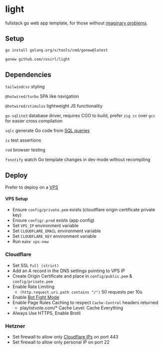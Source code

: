 # light

fullstack go web app template, for those without [imaginary problems](https://cerebralab.com/Imaginary_Problems_Are_the_Root_of_Bad_Software).

## Setup

```bash
go install golang.org/x/tools/cmd/gonew@latest
```

```bash
gonew github.com/roscrl/light
```

## Dependencies

`tailwindcss` styling

`@hotwired/turbo` SPA like navigation

`@hotwired/stimulus` lightweight JS functionality

`go-sqlite3` database driver, requires CGO to build, prefer `zig cc` over `gcc` for easier cross compilation

`sqlc` generate Go code from [SQL queries](core/db/query.sql)

`is` test assertions

`rod` browser testing

`fsnotify` watch Go template changes in dev mode without recompiling

## Deploy

Prefer to deploy on a [VPS](https://specbranch.com/posts/one-big-server/)

#### VPS Setup

- Ensure `config/private.pem` exists (cloudflare origin certificate private key)
- Ensure `config/.prod` exists (app config)
- Set `VPS_IP` environment variable
- Set `CLOUDFLARE_EMAIL` environment variable
- Set `CLOUDFLARE_KEY` environment variable
- Run `make vps-new`

### Cloudflare

- Set SSL `Full (strict)`
- Add an A record in the DNS settings pointing to VPS IP
- Create Origin Certificate and place in `config/public.pem` & `config/private.pem`
- Enable Rate Limiting
  - `(http.request.uri.path contains "/")` 50 requests per 10s
- Enable [Bot Fight Mode](https://developers.cloudflare.com/bots/get-started/free/)
- Enable Page Rules Caching to respect `Cache-Control` headers returned
    - playlistvote.com/* Cache Level: Cache Everything
- Always Use HTTPS, Enable Brotli

### Hetzner

- Set firewall to allow only [Cloudflare IPs](https://www.cloudflare.com/en-gb/ips/) on port 443
- Set firewall to allow only personal IP on port 22